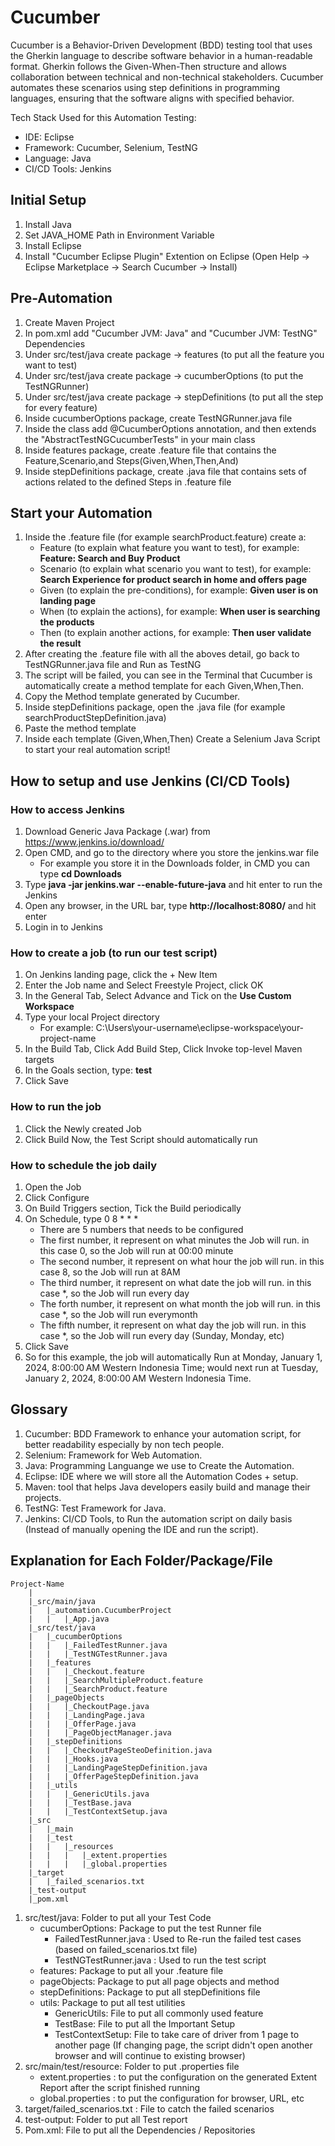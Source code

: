# Cucumber
Cucumber is a Behavior-Driven Development (BDD) testing tool that uses the Gherkin language to describe software behavior in a human-readable format. Gherkin follows the Given-When-Then structure and allows collaboration between technical and non-technical stakeholders. Cucumber automates these scenarios using step definitions in programming languages, ensuring that the software aligns with specified behavior.

Tech Stack Used for this Automation Testing:
- IDE: Eclipse
- Framework: Cucumber, Selenium, TestNG
- Language: Java
- CI/CD Tools: Jenkins

## Initial Setup
1. Install Java
2. Set JAVA_HOME Path in Environment Variable
3. Install Eclipse
4. Install "Cucumber Eclipse Plugin" Extention on Eclipse (Open Help -> Eclipse Marketplace -> Search Cucumber -> Install)

## Pre-Automation
1. Create Maven Project
2. In pom.xml add "Cucumber JVM: Java" and "Cucumber JVM: TestNG" Dependencies
3. Under src/test/java create package -> features (to put all the feature you want to test)
4. Under src/test/java create package -> cucumberOptions (to put the TestNGRunner)
5. Under src/test/java create package -> stepDefinitions (to put all the step for every feature)
6. Inside cucumberOptions package, create TestNGRunner.java file
7. Inside the class add @CucumberOptions annotation, and then extends the "AbstractTestNGCucumberTests" in your main class
8. Inside features package, create .feature file that contains the Feature,Scenario,and Steps(Given,When,Then,And)
9. Inside stepDefinitions package, create .java file that contains sets of actions related to the defined Steps in .feature file

## Start your Automation
1. Inside the .feature file (for example searchProduct.feature) create a:
   - Feature (to explain what feature you want to test), for example: **Feature: Search and Buy Product**
   - Scenario (to explain what scenario you want to test), for example: **Search Experience for product search in home and offers page**
   - Given (to explain the pre-conditions), for example: **Given user is on landing page**
   - When (to explain the actions), for example: **When user is searching the products**
   - Then (to explain another actions, for example: **Then user validate the result**
2. After creating the .feature file with all the aboves detail, go back to TestNGRunner.java file and Run as TestNG
3. The script will be failed, you can see in the Terminal that Cucumber is automatically create a method template for each Given,When,Then.
4. Copy the Method template generated by Cucumber.
5. Inside stepDefinitions package, open the .java file (for example searchProductStepDefinition.java)
6. Paste the method template
7. Inside each template (Given,When,Then) Create a Selenium Java Script to start your real automation script!

## How to setup and use Jenkins (CI/CD Tools)
### How to access Jenkins
1. Download Generic Java Package (.war) from https://www.jenkins.io/download/
2. Open CMD, and go to the directory where you store the jenkins.war file
   	- For example you store it in the Downloads folder, in CMD you can type **cd Downloads**
3. Type **java -jar jenkins.war --enable-future-java** and hit enter to run the Jenkins
4. Open any browser, in the URL bar, type **http://localhost:8080/** and hit enter
5. Login in to Jenkins
### How to create a job (to run our test script)
1. On Jenkins landing page, click the + New Item
2. Enter the Job name and Select Freestyle Project, click OK
3. In the General Tab, Select Advance and Tick on the **Use Custom Workspace**
4. Type your local Project directory
	- For example:  C:\Users\your-username\eclipse-workspace\your-project-name
5. In the Build Tab, Click Add Build Step, Click Invoke top-level Maven targets
6. In the Goals section, type: **test**
7. Click Save
### How to run the job
1. Click the Newly created Job
2. Click Build Now, the Test Script should automatically run
### How to schedule the job daily
1. Open the Job
2. Click Configure
3. On Build Triggers section, Tick the Build periodically
4. On Schedule, type 0 8 * * *
	- There are 5 numbers that needs to be configured
	- The first number, it represent on what minutes the Job will run. in this case 0, so the Job will run at 00:00 minute
	- The second number, it represent on what hour the job will run. in this case 8, so the Job will run at 8AM
	- The third number, it represent on what date the job will run. in this case *, so the Job will run every day
	- The forth number, it represent on what month the job will run. in this case *, so the Job will run everymonth
  	- The fifth number, it represent on what day the job will run. in this case *, so the Job will run every day (Sunday, Monday, etc)
5. Click Save
6. So for this example, the job will automatically Run at Monday, January 1, 2024, 8:00:00 AM Western Indonesia Time; would next run at Tuesday, January 2, 2024, 8:00:00 AM Western Indonesia Time.

## Glossary
1. Cucumber: BDD Framework to enhance your automation script, for better readability especially by non tech people.
2. Selenium: Framework for Web Automation.
3. Java: Programming Languange we use to Create the Automation.
4. Eclipse: IDE where we will store all the Automation Codes + setup.
5. Maven: tool that helps Java developers easily build and manage their projects.
6. TestNG: Test Framework for Java.
7. Jenkins: CI/CD Tools, to Run the automation script on daily basis (Instead of manually opening the IDE and run the script).

## Explanation for Each Folder/Package/File
```
Project-Name
	|
	|_src/main/java
	|	|_automation.CucumberProject
	|	|	|_App.java
	|_src/test/java
	|	|_cucumberOptions
	|	|	|_FailedTestRunner.java
	|	|	|_TestNGTestRunner.java
	|	|_features
	|	|	|_Checkout.feature
	|	|	|_SearchMultipleProduct.feature
	|	|	|_SearchProduct.feature
	|	|_pageObjects
	|	|	|_CheckoutPage.java
	|	|	|_LandingPage.java
	|	|	|_OfferPage.java
	|	|	|_PageObjectManager.java
	|	|_stepDefinitions
	|	|	|_CheckoutPageSteoDefinition.java
	|	|	|_Hooks.java
	|	|	|_LandingPageStepDefinition.java
	|	|	|_OfferPageStepDefinition.java
	|	|_utils
	|	|	|_GenericUtils.java
	|	|	|_TestBase.java
	|	|	|_TestContextSetup.java
	|_src
	|	|_main
	|	|_test
	|	|	|_resources
	|	|	|	|_extent.properties
	|	|	|	|_global.properties
	|_target
	|	|_failed_scenarios.txt
	|_test-output
	|_pom.xml
```
1.	src/test/java: Folder to put all your Test Code
    - cucumberOptions: Package to put the test Runner file
         - FailedTestRunner.java : Used to Re-run the failed test cases (based on failed_scenarios.txt file)
         - TestNGTestRunner.java : Used to run the test script
    - features: Package to put all your .feature file
    - pageObjects: Package to put all page objects and method
    - stepDefinitions: Package to put all stepDefinitions file
    - utils: Package to put all test utilities
         - GenericUtils: File to put all commonly used feature
         - TestBase: File to put all the Important Setup
         - TestContextSetup: File to take care of driver from 1 page to another page (If changing page, the script didn't open another browser and will continue to existing browser)
2.	src/main/test/resource: Folder to put .properties file
      - extent.properties : to put the configuration on the generated Extent Report after the script finished running
      - global.properties : to put the configuration for browser, URL, etc
3. target/failed_scenarios.txt : File to catch the failed scenarios
4.	test-output: Folder to put all Test report
5.	Pom.xml: File to put all the Dependencies / Repositories
